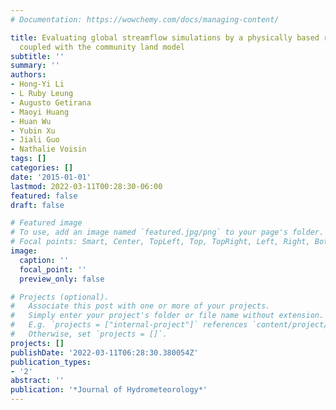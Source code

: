 ```yaml
---
# Documentation: https://wowchemy.com/docs/managing-content/

title: Evaluating global streamflow simulations by a physically based routing model
  coupled with the community land model
subtitle: ''
summary: ''
authors:
- Hong-Yi Li
- L Ruby Leung
- Augusto Getirana
- Maoyi Huang
- Huan Wu
- Yubin Xu
- Jiali Guo
- Nathalie Voisin
tags: []
categories: []
date: '2015-01-01'
lastmod: 2022-03-11T00:28:30-06:00
featured: false
draft: false

# Featured image
# To use, add an image named `featured.jpg/png` to your page's folder.
# Focal points: Smart, Center, TopLeft, Top, TopRight, Left, Right, BottomLeft, Bottom, BottomRight.
image:
  caption: ''
  focal_point: ''
  preview_only: false

# Projects (optional).
#   Associate this post with one or more of your projects.
#   Simply enter your project's folder or file name without extension.
#   E.g. `projects = ["internal-project"]` references `content/project/deep-learning/index.md`.
#   Otherwise, set `projects = []`.
projects: []
publishDate: '2022-03-11T06:28:30.380054Z'
publication_types:
- '2'
abstract: ''
publication: '*Journal of Hydrometeorology*'
---
```

